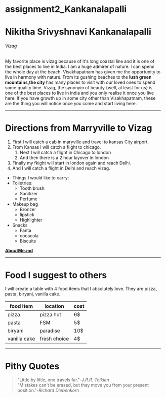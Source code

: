 # assignment2_Kankanalapalli
# Nikitha Srivyshnavi Kankanalapalli
###### Vizag
My favorite place is vizag because of it's long coastal line and it is one of the best places to live in India. I am a huge admirer of nature. I can spend the whole day at the beach. Visakhapatnam has given me the opportunity to live in harmony with nature. From its gushing beaches to the **lush green mountains,the city** has many places to visit with our loved ones to spend some quality time. Vizag, the synonym of beauty {well, at least for us} is one of the best places to live in india and you only realise it once you live here. If you have growth up in some city other than Visakhapatnam, these are the thing you will notice once you come and start living here.

---

# Directions from Marryville to Vizag
1. First I will catch a cab in maryville and travel to kansas City airport. 
2. From Kansas I will catch a flight to chicago.
    1. Next I will catch a flight in Chicago to london
    2. And then there is a 2 hour layover in london
3. Finally my fkight will start in london again and reach Delhi.
4. And I will catch a flight in Delhi and reach vizag.

* Things I would like to carry:
* Toiletries:
  * Tooth brush
  * Sanitizer
  * Perfume
* Makeup bag
  * Bronzer
  * lipstick
  * Highlighter
* Snacks
    * Fanta
    * cocacola
    * Biscuits

**[AboutMe.md](AboutMe.md)**

---

# Food I suggest to others
I will create a table with 4 food items that I absolutely love. They are pizza, pasta, biryani, vanilla cake.

|food item|location|cost|
|---|---|---|
|pizza|pizza hut|6$|
|pasta|FSM|5$|
|biryani|paradise|10$|
|vanilla cake|fresh choice|4$|

---

# Pithy Quotes

>"Little by little, one travels far."-*J.R.R. Tolkien*<br>
>"Mistakes can't be erased, but they move you from your present position."-*Richard Diebenkorn*








